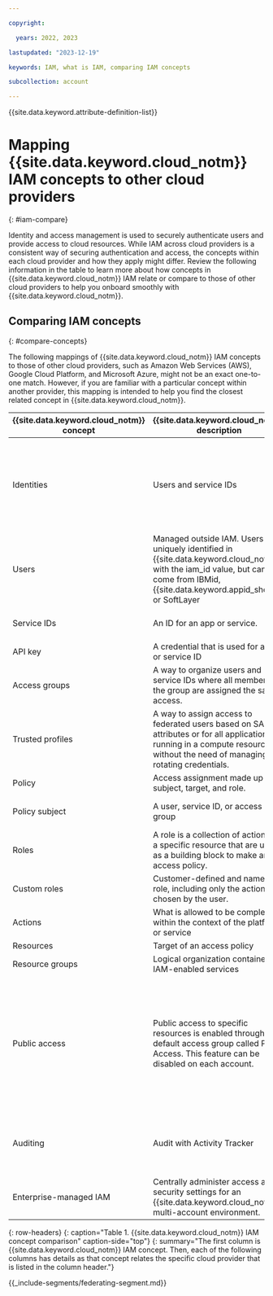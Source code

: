 ```yaml
---

copyright:

  years: 2022, 2023

lastupdated: "2023-12-19"

keywords: IAM, what is IAM, comparing IAM concepts

subcollection: account

---
```


{{site.data.keyword.attribute-definition-list}}

# Mapping {{site.data.keyword.cloud_notm}} IAM concepts to other cloud providers
{: #iam-compare}

Identity and access management is used to securely authenticate users and provide access to cloud resources. While IAM across cloud providers is a consistent way of securing authentication and access, the concepts within each cloud provider and how they apply might differ. Review the following information in the table to learn more about how concepts in {{site.data.keyword.cloud_notm}} IAM relate or compare to those of other cloud providers to help you onboard smoothly with {{site.data.keyword.cloud_notm}}.

## Comparing IAM concepts
{: #compare-concepts}

The following mappings of {{site.data.keyword.cloud_notm}} IAM concepts to those of other cloud providers, such as Amazon Web Services (AWS), Google Cloud Platform, and Microsoft Azure, might not be an exact one-to-one match. However, if you are familiar with a particular concept within another provider, this mapping is intended to help you find the closest related concept in {{site.data.keyword.cloud_notm}}.


|  {{site.data.keyword.cloud_notm}} concept | {{site.data.keyword.cloud_notm}} description  | AWS   | Azure | Google Cloud Platform  |
|-----------|----------------|-------|-------|------------------------|
| Identities  | Users and service IDs |  Users, groups, and roles | User, group, service principal, managed identity | User accounts and service accounts. Supported identity types: Google Account, Service account, Google group, G Suite domain, Cloud Identity domain |
| Users  | Managed outside IAM. Users are uniquely identified in {{site.data.keyword.cloud_notm}} with the iam_id value, but can come from IBMid, {{site.data.keyword.appid_short}}, or SoftLayer | Managed in IAM. Identity federated to external identity management system.  | Managed in Active Directory | Managed outside IAM. Identity federated to external identity management system. |
| Service IDs | An ID for an app or service.  | Roles that are assigned to an app | User-assigned identity | Service accounts  |
| API key | A credential that is used for a user or service ID  | Access Key  | api-key | API key |
| Access groups  |  A way to organize users and service IDs where all members of the group are assigned the same access.  |Groups, roles | Active Directory groups | Google Groups |
| Trusted profiles  |  A way to assign access to federated users based on SAML attributes or for all applications running in a compute resource without the need of managing and rotating credentials.  |Roles | Managed identity | Workload identity |
| Policy  | Access assignment made up of a subject, target, and role. |  Policy  | Role assignment | Policy |
| Policy subject  | A user, service ID, or access group |  An IAM user, group, or a role | Security principal | A resource|
| Roles| A role is a collection of actions for a specific resource that are used as a building block to make an access policy.   | AWS-managed policy  | Role definition | Predefined roles |
| Custom roles | Customer-defined and named role, including only the actions chosen by the user.  |Customer-managed policies  | Custom roles | Custom roles  |
| Actions | What is allowed to be completed within the context of the platform or service | Actions | Permissions | Permissions  |
| Resources | Target of an access policy | Resources | Resources | Resources |
| Resource groups  | Logical organization container for IAM-enabled services | Tags  | Resource groups | Projects |
| Public access | Public access to specific resources is enabled through a default access group called Public Access. This feature can be disabled on each account. | Feature of Amazon S3 that can be enabled for specific resources, and can be disabled at the account or bucket level. | Public read access can be enabled for specific account types or resources. It can be disabled at the storage account or container level. | Google has an identifier for allAuthenticatedUsers that represents all service accounts and all users who are authenticated with a Google Account, which can also be granted access. |
| Auditing | Audit with Activity Tracker | Audit with AWS CloudTrail | Azure Logging and Auditing Activity logs | Audit with Audit logging |
| Enterprise-managed IAM | Centrally administer access and security settings for an {{site.data.keyword.cloud_notm}} multi-account environment. | AWS Control Tower |  |   |
{: row-headers}
{: caption="Table 1. {{site.data.keyword.cloud_notm}} IAM concept comparison" caption-side="top"}
{: summary="The first column is {{site.data.keyword.cloud_notm}} IAM concept. Then, each of the following columns has details as that concept relates the specific cloud provider that is listed in the column header."}

{{_include-segments/federating-segment.md}}
